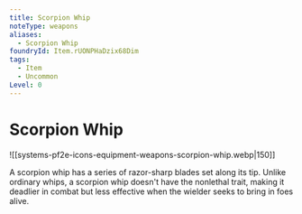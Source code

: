 ```yaml
---
title: Scorpion Whip
noteType: weapons
aliases:
  - Scorpion Whip
foundryId: Item.rUONPHaDzix68Dim
tags:
  - Item
  - Uncommon
Level: 0
---
```


# Scorpion Whip
![[systems-pf2e-icons-equipment-weapons-scorpion-whip.webp|150]]

A scorpion whip has a series of razor-sharp blades set along its tip. Unlike ordinary whips, a scorpion whip doesn't have the nonlethal trait, making it deadlier in combat but less effective when the wielder seeks to bring in foes alive.
